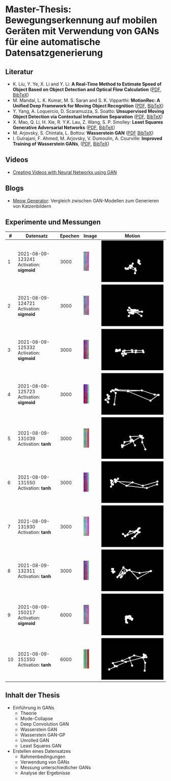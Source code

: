 # Master-Thesis: Bewegungserkennung auf mobilen Geräten mit Verwendung von GANs für eine automatische Datensatzgenerierung

## Literatur
* K. Liu, Y. Ye, X. Li and Y. Li: **A Real-Time Method to Estimate Speed of Object Based on Object Detection and Optical Flow Calculation** ([PDF](https://iopscience.iop.org/article/10.1088/1742-6596/1004/1/012003/pdf), [BibTeX](https://iopscience.iop.org/export?articleId=1742-6596/1004/1/012003&doi=10.1088/1742-6596/1004/1/012003&exportFormat=iopexport_bib&exportType=abs&navsubmit=Export+abstract))
* M. Mandal, L. K. Kumar, M. S. Saran and S. K. Vipparthi: **MotionRec: A Unified Deep Framework for Moving Object Recognition** ([PDF](https://openaccess.thecvf.com/content_WACV_2020/papers/Mandal_MotionRec_A_Unified_Deep_Framework_for_Moving_Object_Recognition_WACV_2020_paper.pdf), [BibTeX](https://openaccess.thecvf.com/content_WACV_2020/html/Mandal_MotionRec_A_Unified_Deep_Framework_for_Moving_Object_Recognition_WACV_2020_paper.html))
* Y. Yang, A. Loquercio, D. Scaramuzza, S. Soatto: **Unsupervised Moving Object Detection via Contextual Information Separation** ([PDF](https://arxiv.org/pdf/1901.03360), [BibTeX](https://arxiv.org/abs/1901.03360))
* X. Mao, Q. Li, H. Xie, R. Y.K. Lau, Z. Wang, S. P. Smolley: **Least Squares Generative Adversarial Networks** ([PDF](https://arxiv.org/pdf/1611.04076.pdf), [BibTeX](https://arxiv.org/abs/1611.04076))
* M. Arjovsky, S. Chintala, L. Bottou: **Wasserstein GAN** ([PDF](https://arxiv.org/pdf/1701.07875) [BibTeX](https://arxiv.org/abs/1701.07875))
* I. Gulrajani, F. Ahmed, M. Arjovsky, V. Dumoulin, A. Courville: **Improved Training of Wasserstein GANs**, ([PDF](https://arxiv.org/pdf/1704.00028), [BibTeX](https://arxiv.org/abs/1704.00028))

## Videos
* [Creating Videos with Neural Networks using GAN](https://www.youtube.com/watch?v=CIua95jUD_I)

## Blogs
* [Meow Generator](https://ajolicoeur.wordpress.com/cats/): Vergleich zwischen GAN-Modellen zum Generieren von Katzenbildern

## Experimente und Messungen

| #   | Datensatz | Epochen | Image | Motion |
| --- | --------- | ------- | ------------ | ---------- |
| 1 | 2021-08-09-123241 <br/> Activation: **sigmoid** | 3000 | ![](evaluation/2021-08-09-123241/keypoints.png) | ![](evaluation/2021-08-09-123241/motion.gif) |
| 2 | 2021-08-09-124721 <br/> Activation: **sigmoid** | 3000 | ![](evaluation/2021-08-09-124721/keypoints.png) | ![](evaluation/2021-08-09-124721/motion.gif) |
| 3 | 2021-08-09-125332 <br/> Activation: **sigmoid** | 3000 | ![](evaluation/2021-08-09-125332/keypoints.png) | ![](evaluation/2021-08-09-125332/motion.gif) |
| 4 | 2021-08-09-125723 <br/> Activation: **sigmoid** | 3000 | ![](evaluation/2021-08-09-125723/keypoints.png) | ![](evaluation/2021-08-09-125723/motion.gif) |
| 5 | 2021-08-09-131039 <br/> Activation: **tanh** | 3000 | ![](evaluation/2021-08-09-131039/keypoints.png) | ![](evaluation/2021-08-09-131039/motion.gif) |
| 6 | 2021-08-09-131550 <br/> Activation: **tanh** | 3000 | ![](evaluation/2021-08-09-131550/keypoints.png) | ![](evaluation/2021-08-09-131550/motion.gif) |
| 7 | 2021-08-09-131930 <br/> Activation: **tanh** | 3000 | ![](evaluation/2021-08-09-131930/keypoints.png) | ![](evaluation/2021-08-09-131930/motion.gif) |
| 8 | 2021-08-09-132311 <br/> Activation: **tanh** | 3000 | ![](evaluation/2021-08-09-132311/keypoints.png) | ![](evaluation/2021-08-09-132311/motion.gif) |
| 9 | 2021-08-09-150217 <br/> Activation: **sigmoid** | 6000 | ![](evaluation/2021-08-09-150217/keypoints.png) | ![](evaluation/2021-08-09-150217/motion.gif) |
| 10 | 2021-08-09-151550 <br/> Activation: **tanh** | 6000 | ![](evaluation/2021-08-09-151550/keypoints.png) | ![](evaluation/2021-08-09-151550/motion.gif) |


## Inhalt der Thesis

* Einführung in GANs
    - Theorie
    - Mode-Collapse
    - Deep Convolution GAN
    - Wasserstein GAN
    - Wasserstein GAN-GP
    - Unrolled GAN
    - Least Squares GAN
* Erstellen eines Datensatzes
    - Rahmenbedingungen
    - Verwendung von GANs
    - Messung unterschiedlicher GANs
    - Analyse der Ergebnisse
